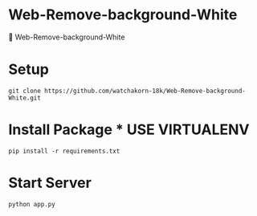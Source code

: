 # Web-Remove-background-White
📙 Web-Remove-background-White


# Setup
```
git clone https://github.com/watchakorn-18k/Web-Remove-background-White.git
```



# Install Package * USE VIRTUALENV
```
pip install -r requirements.txt
```

# Start Server
```
python app.py
```
